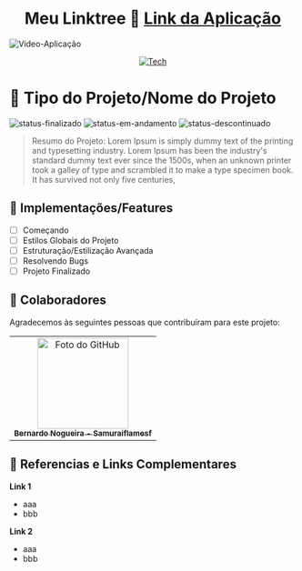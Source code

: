 <div align="center">
  
# Meu Linktree 📁 <a href="https://bernardonogueira8.netlify.app/">Link da Aplicação</a>

</div>

![Video-Aplicação](https://user-images.githubusercontent.com/62897976/185768202-9e2fda79-b014-4d99-a10e-1f0852a981a1.gif)


<div align="center">
  
[![Tech](https://skillicons.dev/icons?i=html,css,js)](https://skillicons.dev)

</div>

# 📄 Tipo do Projeto/Nome do Projeto

![status-finalizado](https://user-images.githubusercontent.com/62897976/185768561-589083e1-f18f-480b-9709-0ca24acf9c6d.svg)
![status-em-andamento](https://user-images.githubusercontent.com/62897976/185768581-1d051a52-2e60-4378-b31d-39028cbfb5c8.svg)
![status-descontinuado](https://user-images.githubusercontent.com/62897976/185768580-1dcbe992-a35c-4f36-8b2b-14d469203d02.svg)

> Resumo do Projeto: Lorem Ipsum is simply dummy text of the printing and typesetting industry. Lorem Ipsum has been the industry's standard dummy text ever since the 1500s, when an unknown printer took a galley of type and scrambled it to make a type specimen book. It has survived not only five centuries,

## 🎯 Implementações/Features

- [ ] Começando
- [ ] Estilos Globais do Projeto
- [ ] Estruturação/Estilização Avançada
- [ ] Resolvendo Bugs
- [ ] Projeto Finalizado

## 🤝 Colaboradores

Agradecemos às seguintes pessoas que contribuíram para este projeto:

<table>
  <tr>
    <td align="center">
      <a href="https://github.com/Samuraiflamesf">
        <img src="https://avatars.githubusercontent.com/u/62897976?s=400&u=afa8e717adda64a162c125cbbbcdfa187b86348a&v=4" width="160px;" alt="Foto do GitHub"/><br>
          <sub>
          <b>
          Bernardo Nogueira - Samuraiflamesf
          </b>
        </sub>
      </a>
    </td>
  </tr>
</table>

## 📕 Referencias e Links Complementares

**Link 1**

- aaa
- bbb

**Link 2**

- aaa
- bbb
